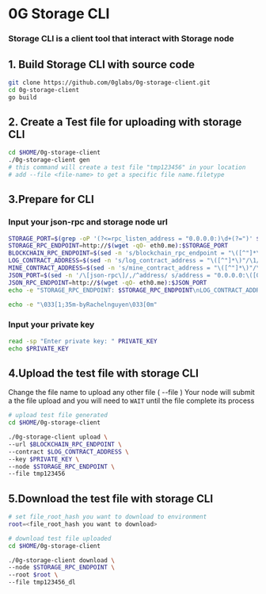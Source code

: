 
# 0G Storage CLI
### Storage CLI is a client tool that interact with Storage node

## 1. Build Storage CLI with source code
 ```bash
 git clone https://github.com/0glabs/0g-storage-client.git
cd 0g-storage-client
go build
 ```

## 2. Create a Test file for uploading with storage CLI
 ```bash
cd $HOME/0g-storage-client
./0g-storage-client gen
# this command will create a test file "tmp123456" in your location
# add --file <file-name> to get a specific file name.filetype
 ```

## 3.Prepare for CLI
### Input your json-rpc and storage node url
 ```bash
STORAGE_PORT=$(grep -oP '(?<=rpc_listen_address = "0.0.0.0:)\d+(?=")' $HOME/0g-storage-node/run/config.toml)
STORAGE_RPC_ENDPOINT=http://$(wget -qO- eth0.me):$STORAGE_PORT
BLOCKCHAIN_RPC_ENDPOINT=$(sed -n 's/blockchain_rpc_endpoint = "\([^"]*\)"/\1/p' $HOME/0g-storage-node/run/config.toml)
LOG_CONTRACT_ADDRESS=$(sed -n 's/log_contract_address = "\([^"]*\)"/\1/p' $HOME/0g-storage-node/run/config.toml)
MINE_CONTRACT_ADDRESS=$(sed -n 's/mine_contract_address = "\([^"]*\)"/\1/p' $HOME/0g-storage-node/run/config.toml)
JSON_PORT=$(sed -n '/\[json-rpc\]/,/^address/ s/address = "0.0.0.0:\([0-9]*\)".*/\1/p' $HOME/.0gchain/config/app.toml)
JSON_RPC_ENDPOINT=http://$(wget -qO- eth0.me):$JSON_PORT
echo -e "STORAGE_RPC_ENDPOINT: $STORAGE_RPC_ENDPOINT\nLOG_CONTRACT_ADDRESS: $LOG_CONTRACT_ADDRESS\nMINE_CONTRACT_ADDRESS: $MINE_CONTRACT_ADDRESS\nBLOCKCHAIN_RPC_ENDPOINT: $BLOCKCHAIN_RPC_ENDPOINT\nJSON_RPC_ENDPOINT: $JSON_RPC_ENDPOINT"

echo -e "\033[1;35m-byRachelnguyen\033[0m"
```
### Input your private key 
 ```bash
 read -sp "Enter private key: " PRIVATE_KEY
 echo $PRIVATE_KEY

 ```

## 4.Upload the test file with storage CLI
Change the file name to upload any other file ( --file <file-name>)
Your node will submit a the file upload and you will need to `WAIT` until the file complete its process 

 ```bash
# upload test file generated
cd $HOME/0g-storage-client

./0g-storage-client upload \
--url $BLOCKCHAIN_RPC_ENDPOINT \
--contract $LOG_CONTRACT_ADDRESS \
--key $PRIVATE_KEY \
--node $STORAGE_RPC_ENDPOINT \
--file tmp123456

 ```
## 5.Download the test file with storage CLI
 ```bash
# set file_root_hash you want to download to environment
root=<file_root_hash you want to download>
 ```

 ```bash
# download test file uploaded
cd $HOME/0g-storage-client

./0g-storage-client download \
--node $STORAGE_RPC_ENDPOINT \
--root $root \
--file tmp123456_dl
 ```
